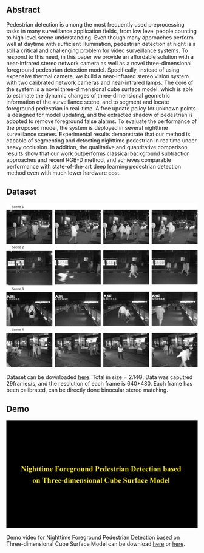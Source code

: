 ## Abstract

Pedestrian detection is among the most frequently used preprocessing tasks in many surveillance application fields, from low level people counting to high level scene understanding. Even though many approaches perform well at daytime with sufficient illumination, pedestrian detection at night is a still a critical and challenging problem for video surveillance systems. To respond to this need, in this paper  we provide an affordable solution with a near-infrared stereo network camera as well as a novel three-dimensional foreground pedestrian detection model. Specifically, instead of using expensive thermal camera, we build a near-infrared stereo vision system with two calibrated network cameras and near-infrared lamps. The core of the system is a novel three-dimensional cube surface model, which is able to estimate the dynamic changes of three-dimensional geometric information of the surveillance scene, and to segment and locate foreground pedestrian in real-time. A free update policy for unknown points is designed for model updating, and the extracted shadow of pedestrian is adopted to remove foreground false alarms. To evaluate the performance of the proposed model, the system is deployed in several nighttime surveillance scenes. Experimental results demonstrate that our method is capable of segmenting and detecting nighttime pedestrian in realtime under heavy occlusion. In addition, the qualitative and quantitative comparison results show that our work outperforms classical background subtraction approaches and recent RGB-D method, and achieves comparable performance with state-of-the-art deep learning pedestrian detection method even with much lower hardware cost.

## Dataset

![Image](datasetnighttime.png)

Dataset can be downloaded [here](https://pan.baidu.com/s/1bo7RCkB). Total in size = 2.14G. Data was caputred 29frames/s, and the resolution of each frame is 640*480. Each frame has been calibrated, can be directly done binocular stereo matching.

## Demo

![Image](logo.png)

Demo video for Nighttime Foreground Pedestrian Detection based on Three-dimensional Cube Surface Model can be download [here]() or [here](http://v.youku.com/v_show/id_XMzAxODE1MTY2MA==.html?spm=a2hzp.8244740.0.0).

